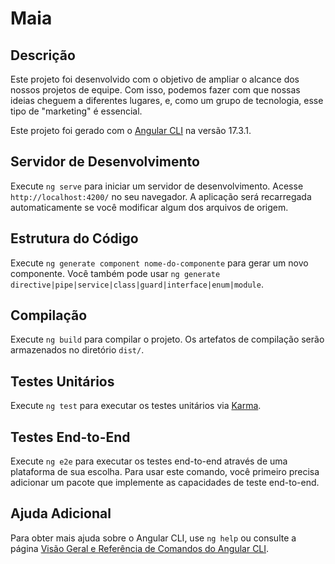 # Maia

## Descrição

Este projeto foi desenvolvido com o objetivo de ampliar o alcance dos nossos projetos de equipe. Com isso, podemos fazer com que nossas ideias cheguem a diferentes lugares, e, como um grupo de tecnologia, esse tipo de "marketing" é essencial.

Este projeto foi gerado com o [Angular CLI](https://github.com/angular/angular-cli) na versão 17.3.1.

## Servidor de Desenvolvimento

Execute `ng serve` para iniciar um servidor de desenvolvimento. Acesse `http://localhost:4200/` no seu navegador. A aplicação será recarregada automaticamente se você modificar algum dos arquivos de origem.

## Estrutura do Código

Execute `ng generate component nome-do-componente` para gerar um novo componente. Você também pode usar `ng generate directive|pipe|service|class|guard|interface|enum|module`.

## Compilação

Execute `ng build` para compilar o projeto. Os artefatos de compilação serão armazenados no diretório `dist/`.

## Testes Unitários

Execute `ng test` para executar os testes unitários via [Karma](https://karma-runner.github.io).

## Testes End-to-End

Execute `ng e2e` para executar os testes end-to-end através de uma plataforma de sua escolha. Para usar este comando, você primeiro precisa adicionar um pacote que implemente as capacidades de teste end-to-end.

## Ajuda Adicional

Para obter mais ajuda sobre o Angular CLI, use `ng help` ou consulte a página [Visão Geral e Referência de Comandos do Angular CLI](https://angular.io/cli).
